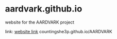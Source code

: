 # aardvark.github.io
website for the AARDVARK project 

link: [website link](https://countingshe3p.github.io/AARDVARK/index.html) 
countingshe3p.github.io/AARDVARK
